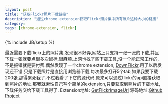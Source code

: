 ```yaml
---
layout: post
title: "获取Flickr照片下载链接"
description: "通过chrome extension获取Flickr照片集中所有照片这种大小的链接"
category: 
tags: [chrome-extension, flickr]
---
```

{% include JB/setup %}

最近需要下载flickr上的照片集,发现很不好弄,网站上只支持一张一张的下载,并且下载一张就要点很多次鼠标,很麻烦.上网也找了些下载工具,没一个能正常工作的,不是报错就是要付费.偶然发现了一个chrome extension, [DownFlickr][1],用了以后发现还不错,只是下载照片是直接用浏览器下载,每次最多打开5个tab,如果我要下载200张,那得累死我了.不过我看了下它的源代码,原来可以通过flickr的api直接获取到照片的地址.那我就索性自己写个简单的extension,只要获取到照片的下载地址,下载任务交给下载工具得了.
Extension地址: [GetFlickrImageUrl][2]
源码地址:[Github Project][3]

[1]: https://chrome.google.com/webstore/detail/downflickr-flickr-downloa/idiemcijhbenngdhkdiipmpkafnkbkeg "DownFlickr"
[2]: https://chrome.google.com/webstore/detail/getflickrimageurl/hdldceeeiighhmjgodphijoefcnnpgcn
[3]: https://github.com/Aaronlong31/GetFlickrImageUrl
